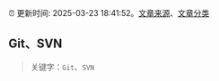 :alarm_clock: 更新时间: 2025-03-23 18:41:52。[文章来源](/README.md)、[文章分类](/TAGS.md)

## Git、SVN


> 关键字：`Git`、`SVN`



